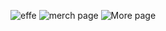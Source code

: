 ![effe](https://github.com/krbo8o5/effe-23-app/assets/129084492/8c0b9c52-1926-4ddc-8e94-afae28f3e103)
![merch page](https://github.com/krbo8o5/effe-23-app/assets/129084492/e4c1c40b-f53d-46cc-9451-483273e90eab)
![More page](https://github.com/krbo8o5/effe-23-app/assets/129084492/5cdf5ab6-497e-4cc2-b281-81ae2c877be9)




